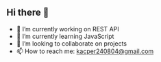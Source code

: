 ## Hi there 👋

<!--
**kaspares/kaspares** is a ✨ _special_ ✨ repository because its `README.md` (this file) appears on your GitHub profile.
-->

- 🔭 I’m currently working on REST API
- 🌱 I’m currently learning JavaScript
- 👯 I’m looking to collaborate on projects
- 📫 How to reach me: kacper240804@gmail.com
